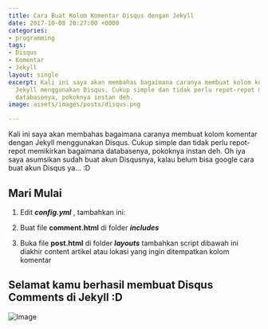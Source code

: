 ```yaml
---
title: Cara Buat Kolom Komentar Disqus dengan Jekyll
date: 2017-10-08 20:27:00 +0000
categories:
- programming
tags:
- Disqus
- Komentar
- Jekyll
layout: single
excerpt: Kali ini saya akan membahas bagaimana caranya membuat kolom komentar dengan
  Jekyll menggunakan Disqus. Cukup simple dan tidak perlu repot-repot memikirkan bagaimana
  databasenya, pokoknya instan deh.
image: assets/images/posts/disqus.png

---
```

Kali ini saya akan membahas bagaimana caranya membuat kolom komentar dengan Jekyll menggunakan Disqus. Cukup simple dan tidak perlu repot-repot memikirkan bagaimana databasenya, pokoknya instan deh. 
Oh iya saya asumsikan sudah buat akun Disqusnya, kalau belum bisa google cara buat akun Disqus ya... :D

## Mari Mulai
1. Edit **_config.yml_** , tambahkan ini:
<script src="https://gist.github.com/brianrakhmat/b1a40636eb18933d5daed7f9681d5616.js"></script>

2. Buat file **comment.html** di folder **_includes_**
<script src="https://gist.github.com/brianrakhmat/54dc64c602f0b72192bc5f6ebc223840.js"></script>

3. Buka file **post.html** di folder **_layouts_** tambahkan script dibawah ini diakhir content artikel atau lokasi yang ingin ditempatkan kolom komentar
<script src="https://gist.github.com/brianrakhmat/d655f482ff6c3dae48237412dd019333.js"></script>

## Selamat kamu berhasil membuat Disqus Comments di Jekyll :D
![Image](https://image.prntscr.com/image/LDmP_O4LRxmV6qyGuxAqZg.png)